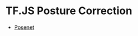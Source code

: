 # TF.JS Posture Correction 
 - [Posenet](https://www.tensorflow.org/lite/models/pose_estimation/overview)
